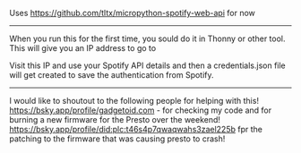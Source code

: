 Uses https://github.com/tltx/micropython-spotify-web-api for now

---
When you run this for the first time, you sould do it in Thonny or other tool.
This will give you an IP address to go to

Visit this IP and use your Spotify API details and then a credentials.json file will get created to save the authentication from Spotify.

---
I would like to shoutout to the following people for helping with this!
https://bsky.app/profile/gadgetoid.com - for checking my code and for burning a new firmware for the Presto over the weekend!
https://bsky.app/profile/did:plc:t46s4p7qwaqwahs3zael225b fpr the patching to the firmware that was causing presto to crash!
